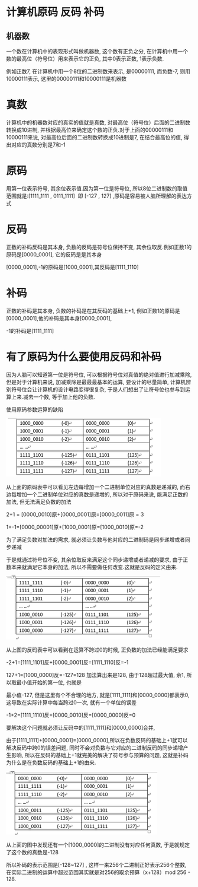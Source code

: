 # 计算机原码 反码 补码

## 机器数

一个数在计算机中的表现形式叫做机器数, 这个数有正负之分, 在计算机中用一个数的最高位（符号位）用来表示它的正负, 其中0表示正数, 1表示负数.

例如正数7, 在计算机中用一个8位的二进制数来表示, 是00000111, 而负数-7, 则用10000111表示, 这里的00000111和10000111是机器数

# 真数

计算机中的机器数对应的真实的值就是真数, 对最高位（符号位）后面的二进制数转换成10进制, 并根据最高位来确定这个数的正负.对于上面的00000111和10000111来说, 对最高位后面的二进制数转换成10进制是7, 在结合最高位的值, 得出对应的真数分别是7和-1

# 原码

用第一位表示符号, 其余位表示值.因为第一位是符号位, 所以8位二进制数的取值范围就是:[1111_1111 , 0111_1111]  即 [-127 , 127] ,原码是容易被人脑所理解的表达方式

# 反码

正数的补码反码是其本身, 负数的反码是符号位保持不变, 其余位取反.例如正数1的原码是[0000_0001], 它的反码是是其本身

[0000_0001],-1的原码是[1000_0001],其反码是[1111_1110]

# 补码

正数的补码是其本身, 负数的补码是在其反码的基础上+1, 例如正数1的原码是[0000_0001],他的补码是其本身[0000_0001],

-1的补码是[1111_1111]

# 有了原码为什么要使用反码和补码

因为人脑可以知道第一位是符号位, 可以根据符号位对真值的绝对值进行加减乘除, 但是对于计算机来说, 加减乘除是最最最基本的运算, 要设计的尽量简单, 计算机辨别符号位会让计算机的设计电路变得很复杂, 于是人们想出了让符号位也参与到运算上来.减去一个数, 等于加上他的负数.

使用原码参数运算的缺陷

![](./imgs/4548bac5.png)

从上面的原码表中可以看见左边每增加一个二进制单位对应的真数是递减的, 而右边每增加一个二进制单位对应的真数是递增的, 所以对于原码来说, 能满足正数的加法, 但无法满足负数的加法

2+1 = [0000_0010]原+[0000_0001]原=[0000_0011]原 = 3

1+-1=[0000_00001]原+[1000_0001]原=[1000_0010]原=-2

为了满足负数对加法的需求, 就必须让负数与他对应的二进制码是同步递增或者同步递减

于是就通过符号位不变, 其余位取反来满足这个同步递增或者递减的要求, 由于正数本来就满足它本身的加法, 所以不需要做任何改变.这就是反码的定义由来.

![](./imgs/87d2d2be.png)

从上图的反码表中可以看到在运算不跨过0的时候, 正负数的加法已经能满足要求

-2+1=[1111_1101]反+[0000_0001]反=[1111_1110]反=-1

127+1=[1000_0000]反=-127=128 加法算出来是128, 由于128超过最大值, 余1, 所以取最小值开始的第一位, 也就是

最小值-127, 但是这里有个不合理的地方, 就是[1111_1111]和[0000_0000]都表示0, 这导致在实际计算中每当跨过0一次, 就有一个单位的误差

-1+2=[1111_1110]反+[0000_0010]反=[0000_0000]反=0

要解决这个问题就必须让反码中的[1111_1111]和[0000_0000]合并, 

由于[1111_1111]+[0000_0001]=[0000_0000],所以在负数反码的基础上+1就可以解决反码中跨0的误差问题, 同时不会对负数与它对应的二进制反码的同步递增产生影响, 所以在反码的基础上+1就完美的解决了符号参与预算的问题, 这就是补码为什么是在负数反码的基础上+1的由来.

![](./imgs/39245ce8.png)

从上面的图中发现还有一个[1000_0000]的二进制没有对应任何真数, 于是就规定了这个数的真数是-128

所以补码的表示范围是[-128~127] , 这样一来256个二进制正好表示256个整数, 在实际二进制的运算中超过范围其实就是对256的取余预算（x+128）mod 256 - 128.


